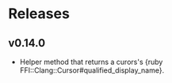 # Releases

## v0.14.0

  - Helper method that returns a curors's {ruby FFI::Clang::Cursor\#qualified\_display\_name}.
